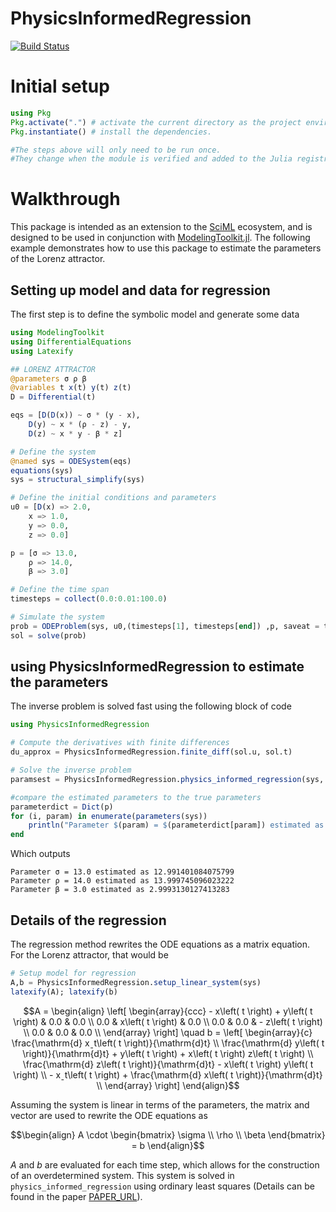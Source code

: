 # PhysicsInformedRegression

[![Build Status](https://github.com/MarcusGalea/PhysicsInformedRegression.jl/actions/workflows/CI.yml/badge.svg?branch=master)](https://github.com/MarcusGalea/PhysicsInformedRegression.jl/actions/workflows/CI.yml?query=branch%3Amaster)

# Initial setup

```julia
using Pkg
Pkg.activate(".") # activate the current directory as the project environment.
Pkg.instantiate() # install the dependencies.

#The steps above will only need to be run once. 
#They change when the module is verified and added to the Julia registry.
```

# Walkthrough
This package is intended as an extension to the [SciML](https://sciml.ai/) ecosystem, and is designed to be used in conjunction with [ModelingToolkit.jl](https://mtk.sciml.ai/dev/). The following example demonstrates how to use this package to estimate the parameters of the Lorenz attractor.
## Setting up model and data for regression
The first step is to define the symbolic model and generate some data
```julia
using ModelingToolkit
using DifferentialEquations
using Latexify

## LORENZ ATTRACTOR
@parameters σ ρ β
@variables t x(t) y(t) z(t)
D = Differential(t)

eqs = [D(D(x)) ~ σ * (y - x),
    D(y) ~ x * (ρ - z) - y,
    D(z) ~ x * y - β * z]

# Define the system
@named sys = ODESystem(eqs)
equations(sys)
sys = structural_simplify(sys)

# Define the initial conditions and parameters
u0 = [D(x) => 2.0,
    x => 1.0,
    y => 0.0,
    z => 0.0]

p = [σ => 13.0,
    ρ => 14.0,
    β => 3.0]

# Define the time span
timesteps = collect(0.0:0.01:100.0)

# Simulate the system
prob = ODEProblem(sys, u0,(timesteps[1], timesteps[end]) ,p, saveat = timesteps)
sol = solve(prob)
```
## using PhysicsInformedRegression to estimate the parameters
The inverse problem is solved fast using the following block of code
```julia
using PhysicsInformedRegression

# Compute the derivatives with finite differences
du_approx = PhysicsInformedRegression.finite_diff(sol.u, sol.t)

# Solve the inverse problem
paramsest = PhysicsInformedRegression.physics_informed_regression(sys, sol.u, du_approx)

#compare the estimated parameters to the true parameters
parameterdict = Dict(p)
for (i, param) in enumerate(parameters(sys))
    println("Parameter $(param) = $(parameterdict[param]) estimated as $(paramsest[i])")
end
```
Which outputs
```
Parameter σ = 13.0 estimated as 12.991401084075799
Parameter ρ = 14.0 estimated as 13.999745096023222
Parameter β = 3.0 estimated as 2.9993130127413283
```

## Details of the regression
The regression method rewrites the ODE equations as a matrix equation. For the Lorenz attractor, that would be
```julia
# Setup model for regression
A,b = PhysicsInformedRegression.setup_linear_system(sys)
latexify(A); latexify(b)
```
```math
A = \begin{align}
\left[
\begin{array}{ccc}
 - x\left( t \right) + y\left( t \right) & 0.0 & 0.0 \\
0.0 & x\left( t \right) & 0.0 \\
0.0 & 0.0 &  - z\left( t \right) \\
0.0 & 0.0 & 0.0 \\
\end{array}
\right]
\quad
b = 
\left[
\begin{array}{c}
\frac{\mathrm{d} xˍt\left( t \right)}{\mathrm{d}t} \\
\frac{\mathrm{d} y\left( t \right)}{\mathrm{d}t} + y\left( t \right) + x\left( t \right) z\left( t \right) \\
\frac{\mathrm{d} z\left( t \right)}{\mathrm{d}t} - x\left( t \right) y\left( t \right) \\
 - xˍt\left( t \right) + \frac{\mathrm{d} x\left( t \right)}{\mathrm{d}t} \\
\end{array}
\right]
\end{align}
```
Assuming the system is linear in terms of the parameters, the matrix and vector are used to rewrite the ODE equations as
```math
\begin{align}
A \cdot \begin{bmatrix} \sigma \\ \rho \\ \beta \end{bmatrix} = b
\end{align}
```

$A$ and $b$ are evaluated for each time step, which allows for the construction of an overdetermined system. This system is solved in `physics_informed_regression` using ordinary least squares (Details can be found in the paper [PAPER_URL]()).

